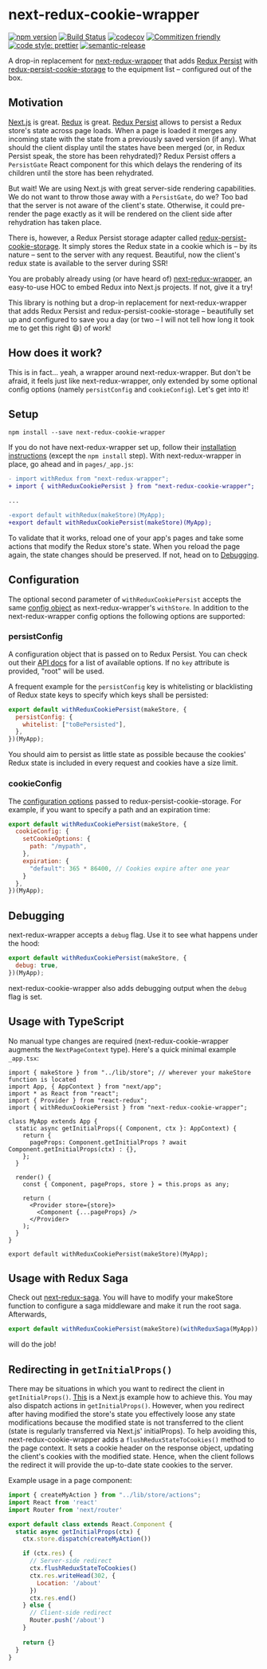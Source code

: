 # next-redux-cookie-wrapper

[![npm version](https://badge.fury.io/js/next-redux-cookie-wrapper.svg)](https://badge.fury.io/js/next-redux-cookie-wrapper)
[![Build Status](https://travis-ci.org/bjoluc/next-redux-cookie-wrapper.svg?branch=master)](https://travis-ci.org/bjoluc/next-redux-cookie-wrapper)
[![codecov](https://codecov.io/gh/bjoluc/next-redux-cookie-wrapper/branch/master/graph/badge.svg)](https://codecov.io/gh/bjoluc/next-redux-cookie-wrapper)
[![Commitizen friendly](https://img.shields.io/badge/commitizen-friendly-brightgreen.svg)](http://commitizen.github.io/cz-cli/)
[![code style: prettier](https://img.shields.io/badge/code_style-prettier-ff69b4.svg)](https://github.com/prettier/prettier)
[![semantic-release](https://img.shields.io/badge/%20%20%F0%9F%93%A6%F0%9F%9A%80-semantic--release-e10079.svg)](https://github.com/semantic-release/semantic-release)

A drop-in replacement for [next-redux-wrapper](https://github.com/kirill-konshin/next-redux-wrapper) that adds [Redux Persist](https://github.com/rt2zz/redux-persist) with [redux-persist-cookie-storage](https://github.com/abersager/redux-persist-cookie-storage) to the equipment list – configured out of the box.

## Motivation

[Next.js](https://nextjs.org/) is great.
[Redux](https://redux.js.org/) is great.
[Redux Persist](https://github.com/rt2zz/redux-persist) allows to persist a Redux store's state across page loads.
When a page is loaded it merges any incoming state with the state from a previously saved version (if any).
What should the client display until the states have been merged (or, in Redux Persist speak, the store has been rehydrated)?
Redux Persist offers a `PersistGate` React component for this which delays the rendering of its children until the store has been rehydrated.

But wait!
We are using Next.js with great server-side rendering capabilities.
We do not want to throw those away with a `PersistGate`, do we?
Too bad that the server is not aware of the client's state.
Otherwise, it could pre-render the page exactly as it will be rendered on the client side after rehydration has taken place.

There is, however, a Redux Persist storage adapter called [redux-persist-cookie-storage](https://github.com/abersager/redux-persist-cookie-storage).
It simply stores the Redux state in a cookie which is – by its nature – sent to the server with any request.
Beautiful, now the client's redux state is available to the server during SSR!

You are probably already using (or have heard of) [next-redux-wrapper](https://github.com/kirill-konshin/next-redux-wrapper), an easy-to-use HOC to embed Redux into Next.js projects.
If not, give it a try!

This library is nothing but a drop-in replacement for next-redux-wrapper that adds Redux Persist and redux-persist-cookie-storage – beautifully set up and configured to save you a day (or two – I will not tell how long it took me to get this right :smile:) of work!

## How does it work?

This is in fact... yeah, a wrapper around next-redux-wrapper.
But don't be afraid, it feels just like next-redux-wrapper, only extended by some optional config options (namely `persistConfig` and `cookieConfig`).
Let's get into it!

## Setup

```
npm install --save next-redux-cookie-wrapper
```

If you do not have next-redux-wrapper set up, follow their [installation instructions](https://github.com/kirill-konshin/next-redux-wrapper#installation) (except the `npm install` step).
With next-redux-wrapper in place, go ahead and in `pages/_app.js`:

```diff
- import withRedux from "next-redux-wrapper";
+ import { withReduxCookiePersist } from "next-redux-cookie-wrapper";

...

-export default withRedux(makeStore)(MyApp);
+export default withReduxCookiePersist(makeStore)(MyApp);
```

To validate that it works, reload one of your app's pages and take some actions that modify the Redux store's state.
When you reload the page again, the state changes should be preserved.
If not, head on to [Debugging](#debugging).

## Configuration

The optional second parameter of `withReduxCookiePersist` accepts the same [config object](https://github.com/kirill-konshin/next-redux-wrapper#how-it-works) as next-redux-wrapper's `withStore`.
In addition to the next-redux-wrapper config options the following options are supported:

### persistConfig

A configuration object that is passed on to Redux Persist.
You can check out their [API docs](https://github.com/rt2zz/redux-persist/blob/master/docs/api.md#type-persistconfig) for a list of available options.
If no `key` attribute is provided, "root" will be used.

A frequent example for the `persistConfig` key is whitelisting or blacklisting of Redux state keys to specify which keys shall be persisted:

```js
export default withReduxCookiePersist(makeStore, {
  persistConfig: {
    whitelist: ["toBePersisted"],
  },
})(MyApp);
```

You should aim to persist as little state as possible because the cookies' Redux state is included in every request and cookies have a size limit.

### cookieConfig

The [configuration options](https://github.com/abersager/redux-persist-cookie-storage#options) passed to redux-persist-cookie-storage.
For example, if you want to specify a path and an expiration time:

```js
export default withReduxCookiePersist(makeStore, {
  cookieConfig: {
    setCookieOptions: {
      path: "/mypath",
    },
    expiration: {
      "default": 365 * 86400, // Cookies expire after one year
    }
  },
})(MyApp);
```

## Debugging

next-redux-wrapper accepts a `debug` flag.
Use it to see what happens under the hood:

```js
export default withReduxCookiePersist(makeStore, {
  debug: true,
})(MyApp);
```

next-redux-cookie-wrapper also adds debugging output when the `debug` flag is set.

## Usage with TypeScript

No manual type changes are required (next-redux-cookie-wrapper augments the `NextPageContext` type).
Here's a quick minimal example `_app.tsx`:

```tsx
import { makeStore } from "../lib/store"; // wherever your makeStore function is located
import App, { AppContext } from "next/app";
import * as React from "react";
import { Provider } from "react-redux";
import { withReduxCookiePersist } from "next-redux-cookie-wrapper";

class MyApp extends App {
  static async getInitialProps({ Component, ctx }: AppContext) {
    return {
      pageProps: Component.getInitialProps ? await Component.getInitialProps(ctx) : {},
    };
  }

  render() {
    const { Component, pageProps, store } = this.props as any;

    return (
      <Provider store={store}>
        <Component {...pageProps} />
      </Provider>
    );
  }
}

export default withReduxCookiePersist(makeStore)(MyApp);
```

## Usage with Redux Saga

Check out [next-redux-saga](https://github.com/bmealhouse/next-redux-saga).
You will have to modify your makeStore function to configure a saga middleware and make it run the root saga.
Afterwards,

```js
export default withReduxCookiePersist(makeStore)(withReduxSaga(MyApp))
```

will do the job!

## Redirecting in `getInitialProps()`

There may be situations in which you want to redirect the client in `getInitialProps()`.
[This](https://github.com/zeit/next.js/wiki/Redirecting-in-%60getInitialProps%60) is a Next.js example how to achieve this.
You may also dispatch actions in `getInitialProps()`.
However, when you redirect after having modified the store's state you effectively loose any state modifications because the modified state is not transferred to the client (state is regularly transferred via Next.js' initialProps).
To help avoiding this, next-redux-cookie-wrapper adds a `flushReduxStateToCookies()` method to the page context.
It sets a cookie header on the response object, updating the client's cookies with the modified state.
Hence, when the client follows the redirect it will provide the up-to-date state cookies to the server.

Example usage in a page component:

```js
import { createMyAction } from "../lib/store/actions";
import React from 'react'
import Router from 'next/router'

export default class extends React.Component {
  static async getInitialProps(ctx) {
    ctx.store.dispatch(createMyAction())

    if (ctx.res) {
      // Server-side redirect
      ctx.flushReduxStateToCookies()
      ctx.res.writeHead(302, {
        Location: '/about'
      })
      ctx.res.end()
    } else {
      // Client-side redirect
      Router.push('/about')
    }
    
    return {}
  }
}
```
